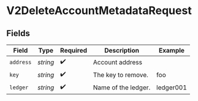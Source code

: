 # V2DeleteAccountMetadataRequest


## Fields

| Field               | Type                | Required            | Description         | Example             |
| ------------------- | ------------------- | ------------------- | ------------------- | ------------------- |
| `address`           | *string*            | :heavy_check_mark:  | Account address     |                     |
| `key`               | *string*            | :heavy_check_mark:  | The key to remove.  | foo                 |
| `ledger`            | *string*            | :heavy_check_mark:  | Name of the ledger. | ledger001           |